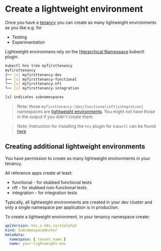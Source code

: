 # Create a lightweight environment

Once you have a [tenancy](/app/tenancy/) you can create as many lightweight environments as you like e.g. for

- Testing
- Experimentation

Lightweight environmens rely on the [Hierarchical Namespace](https://kubernetes.io/blog/2020/08/14/introducing-hierarchical-namespaces/) kubectl plugin.

```bash
kubectl hns tree myfirsttenancy
myfirsttenancy
├── [s] myfirsttenancy-dev
├── [s] myfirsttenancy-functional
└── [s] myfirsttenancy-nft
└── [s] myfirsttenancy-integration

[s] indicates subnamespaces
```

> Note:
> those `myfirsttenancy-[dev|functional|nft|integration]` namespaces are [lightweight environments](#creating-additional-lightweight-environments).
> You might not have those in the output if you didn't create them.

> Note: Instruction for installing the `hns` plugin for `kubectl` can be found [here](https://github.com/kubernetes-sigs/hierarchical-namespaces/releases)

## Creating additional lightweight environments

You have permission to create as many lightweight environments in your tenancy.

All reference apps create at least:

- functional - for stubbed functional tests
- nft - for stubbed non-functional tests
- integration - for integration tests

Typically, all lightweight environments are created in your dev cluster and only
a single namespace per application is in production.

To create a lightweight environment, in your tenancy namespace create:

```yaml
apiVersion: hnc.x-k8s.io/v1alpha2
kind: SubnamespaceAnchor
metadata:
  namespace: { tenant_name }
  name: your-lightweight-env
```
